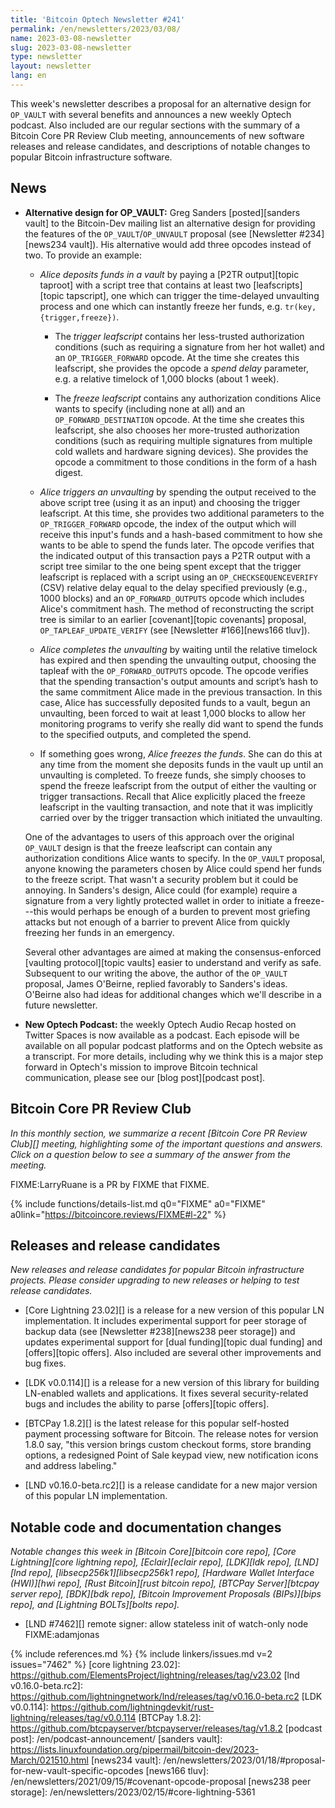 ```yaml
---
title: 'Bitcoin Optech Newsletter #241'
permalink: /en/newsletters/2023/03/08/
name: 2023-03-08-newsletter
slug: 2023-03-08-newsletter
type: newsletter
layout: newsletter
lang: en
---
```

This week's newsletter describes a proposal for an alternative design
for `OP_VAULT` with several benefits and announces a new weekly Optech
podcast.  Also included are our regular sections with the summary of a
Bitcoin Core PR Review Club meeting, announcements of new software
releases and release candidates, and descriptions of notable changes to
popular Bitcoin infrastructure software.

## News

- **Alternative design for OP_VAULT:** Greg Sanders [posted][sanders
  vault] to the Bitcoin-Dev mailing list an alternative design for
  providing the features of the `OP_VAULT`/`OP_UNVAULT` proposal (see
  [Newsletter #234][news234 vault]).  His alternative would add three
  opcodes instead of two.  To provide an example:

    - *Alice deposits funds in a vault* by paying a [P2TR output][topic
      taproot] with a script tree that contains at least two [leafscripts][topic
      tapscript], one which can trigger the time-delayed unvaulting
      process and one which can instantly freeze her funds, e.g.
      `tr(key,{trigger,freeze})`.

      - The *trigger leafscript* contains her less-trusted authorization
        conditions (such as requiring a signature from her hot wallet)
        and an `OP_TRIGGER_FORWARD` opcode.  At the time she creates
        this leafscript, she provides the opcode a *spend delay*
        parameter, e.g. a relative timelock of 1,000 blocks (about 1
        week).

      - The *freeze leafscript* contains any authorization conditions
        Alice wants to specify (including none at all) and
        an `OP_FORWARD_DESTINATION` opcode.  At the time she creates
        this leafscript, she also chooses her more-trusted authorization
        conditions (such as requiring multiple signatures from multiple
        cold wallets and hardware signing devices).  She provides the
        opcode a commitment to those conditions in the form of a hash
        digest.

    - *Alice triggers an unvaulting* by spending the output received to
      the above script tree (using it as an input) and choosing the
      trigger leafscript.  At this time, she provides two additional
      parameters to the `OP_TRIGGER_FORWARD` opcode, the index of the
      output which will receive this input's funds and a hash-based
      commitment to how she wants to be able to spend the funds later.
      The opcode verifies that the indicated output of this transaction
      pays a P2TR output with a script tree similar to the one being spent except that the
      trigger leafscript is replaced with a script using an
      `OP_CHECKSEQUENCEVERIFY` (CSV) relative delay equal to the delay
      specified previously (e.g., 1000 blocks) and an
      `OP_FORWARD_OUTPUTS` opcode which includes Alice's commitment
      hash.  The method of reconstructing the script tree is similar to
      an earlier [covenant][topic covenants] proposal,
      `OP_TAPLEAF_UPDATE_VERIFY` (see [Newsletter #166][news166 tluv]).

    - *Alice completes the unvaulting* by waiting until the relative
      timelock has expired and then spending the unvaulting output,
      choosing the tapleaf with the `OP_FORWARD_OUTPUTS` opcode.  The
      opcode verifies that the spending transaction's output amounts and
      script’s hash to the same commitment Alice made in the previous
      transaction.  In this case, Alice has successfully deposited funds
      to a vault, begun an unvaulting, been forced to wait at least
      1,000 blocks to allow her monitoring programs to verify she really
      did want to spend the funds to the specified outputs, and
      completed the spend.

    - If something goes wrong, *Alice freezes the funds*.  She can do
      this at any time from the moment she deposits funds in the vault
      up until an unvaulting is completed.  To freeze funds, she simply
      chooses to spend the freeze leafscript from the output of
      either the vaulting or trigger transactions.  Recall
      that Alice explicitly placed the freeze leafscript in the vaulting
      transaction, and note that it was implicitly carried over by the
      trigger transaction which initiated the unvaulting.

  One of the advantages to users of this approach over the original
  `OP_VAULT` design is that the freeze leafscript can contain any
  authorization conditions Alice wants to specify.  In the `OP_VAULT`
  proposal, anyone knowing the parameters chosen by Alice could spend
  her funds to the freeze script.  That wasn't a security problem but it
  could be annoying.  In Sanders's design, Alice could (for example)
  require a signature from a very lightly protected wallet in order to
  initiate a freeze---this would perhaps be enough of a burden to
  prevent most griefing attacks but not enough of a barrier to prevent
  Alice from quickly freezing her funds in an emergency.

  Several other advantages are aimed at making the consensus-enforced
  [vaulting protocol][topic vaults] easier to understand and verify as
  safe.  Subsequent to our writing the above, the author of the
  `OP_VAULT` proposal, James O'Beirne, replied favorably to Sanders's
  ideas.  O'Beirne also had ideas for additional changes which we'll
  describe in a future newsletter.

- **New Optech Podcast:** the weekly Optech Audio Recap hosted on
  Twitter Spaces is now available as a podcast.  Each episode will be
  available on all popular podcast platforms and on the Optech website
  as a transcript.  For more details, including why we think this is a
  major step forward in Optech's mission to improve Bitcoin technical
  communication, please see our [blog post][podcast post].

## Bitcoin Core PR Review Club

*In this monthly section, we summarize a recent [Bitcoin Core PR Review Club][]
meeting, highlighting some of the important questions and answers.  Click on a
question below to see a summary of the answer from the meeting.*

FIXME:LarryRuane is a PR by FIXME that FIXME.

{% include functions/details-list.md
  q0="FIXME"
  a0="FIXME"
  a0link="https://bitcoincore.reviews/FIXME#l-22"
%}

## Releases and release candidates

*New releases and release candidates for popular Bitcoin infrastructure
projects.  Please consider upgrading to new releases or helping to test
release candidates.*

- [Core Lightning 23.02][] is a release for a new
  version of this popular LN implementation.  It includes experimental
  support for peer storage of backup data (see [Newsletter
  #238][news238 peer storage]) and updates experimental support for [dual
  funding][topic dual funding] and [offers][topic offers].  Also
  included are several other improvements and bug fixes.

- [LDK v0.0.114][] is a release for a new version of this library for
  building LN-enabled wallets and applications.  It fixes several
  security-related bugs and includes the ability to parse [offers][topic
  offers].

- [BTCPay 1.8.2][] is the latest release for this popular self-hosted
  payment processing software for Bitcoin.  The release notes for
  version 1.8.0 say, "this version brings custom checkout forms, store
  branding options, a redesigned Point of Sale keypad view, new
  notification icons and address labeling."

- [LND v0.16.0-beta.rc2][] is a release candidate for a new major
  version of this popular LN implementation.

## Notable code and documentation changes

*Notable changes this week in [Bitcoin Core][bitcoin core repo], [Core
Lightning][core lightning repo], [Eclair][eclair repo], [LDK][ldk repo],
[LND][lnd repo], [libsecp256k1][libsecp256k1 repo], [Hardware Wallet
Interface (HWI)][hwi repo], [Rust Bitcoin][rust bitcoin repo], [BTCPay
Server][btcpay server repo], [BDK][bdk repo], [Bitcoin Improvement
Proposals (BIPs)][bips repo], and [Lightning BOLTs][bolts repo].*

- [LND #7462][] remote signer: allow stateless init of watch-only node FIXME:adamjonas

{% include references.md %}
{% include linkers/issues.md v=2 issues="7462" %}
[core lightning 23.02]: https://github.com/ElementsProject/lightning/releases/tag/v23.02
[lnd v0.16.0-beta.rc2]: https://github.com/lightningnetwork/lnd/releases/tag/v0.16.0-beta.rc2
[LDK v0.0.114]: https://github.com/lightningdevkit/rust-lightning/releases/tag/v0.0.114
[BTCPay 1.8.2]: https://github.com/btcpayserver/btcpayserver/releases/tag/v1.8.2
[podcast post]: /en/podcast-announcement/
[sanders vault]: https://lists.linuxfoundation.org/pipermail/bitcoin-dev/2023-March/021510.html
[news234 vault]: /en/newsletters/2023/01/18/#proposal-for-new-vault-specific-opcodes
[news166 tluv]: /en/newsletters/2021/09/15/#covenant-opcode-proposal
[news238 peer storage]: /en/newsletters/2023/02/15/#core-lightning-5361
